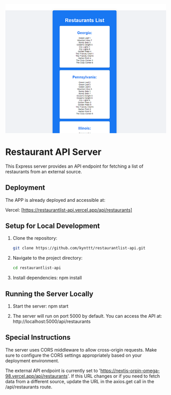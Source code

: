 
![List](./list.png)

# Restaurant API Server

This Express server provides an API endpoint for fetching a list of restaurants from an external source.

## Deployment

The APP is already deployed and accessible at:

Vercel: [https://restaurantlist-api.vercel.app/api/restaurants]

## Setup for Local Development

1. Clone the repository:

   ```bash
   git clone https://github.com/kynttt/restaurantlist-api.git

2. Navigate to the project directory:
    ```bash
    cd restaurantlist-api

3. Install dependencies:
    npm install



## Running the Server Locally

1. Start the server:
    npm start

2. The server will run on port 5000 by default. You can access the API at: http://localhost:5000/api/restaurants


## Special Instructions

The server uses CORS middleware to allow cross-origin requests. Make sure to configure the CORS settings appropriately based on your deployment environment.

The external API endpoint is currently set to 'https://nextjs-orpin-omega-98.vercel.app/api/restaurants'. If this URL changes or if you need to fetch data from a different source, update the URL in the axios.get call in the /api/restaurants route.

